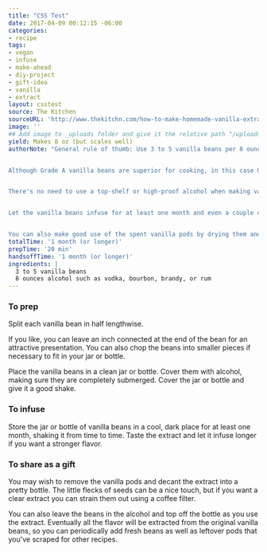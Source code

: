 ```yaml
---
title: "CSS Test"
date: 2017-04-09 00:12:15 -06:00
categories:
- recipe
tags:
- vegan
- infuse
- make-ahead
- diy-project
- gift-idea
- vanilla
- extract
layout: csstest
source: The Kitchen
sourceURL: 'http://www.thekitchn.com/how-to-make-homemade-vanilla-extract-cooking-lessons-from-the-kitchn-197785'
image: ''
## Add image to _uploads folder and give it the relative path "/uploads/FILENAME.jpg"
yield: Makes 8 oz (but scales well)
authorNote: "General rule of thumb: Use 3 to 5 vanilla beans per 8 ounces of alcohol and multiply accordingly if making more extract.  


Although Grade A vanilla beans are superior for cooking, in this case Grade B or extract grade vanilla beans are ideal because they have a lower moisture content.  


There's no need to use a top-shelf or high-proof alcohol when making vanilla extract. An inexpensive 40% (80 proof) alcohol will work just fine. (Commercial vanilla extracts are typically 35% or 70 proof alcohol.) I prefer using a mid-tier alcohol, not bottom of the barrel but not too expensive, either.  


Let the vanilla beans infuse for at least one month and even a couple of months for a stronger flavor. You can also use more beans to speed up the process. Vanilla extract is kind of like wine in that the flavor will become more complex over time.  


You can also make good use of the spent vanilla pods by drying them and then making vanilla sugar or flavored salt."
totalTime: '1 month (or longer)'
prepTime: '20 min'
handsoffTime: '1 month (or longer)'
ingredients: |
  3 to 5 vanilla beans
  8 ounces alcohol such as vodka, bourbon, brandy, or rum
---
```


### To prep

Split each vanilla bean in half lengthwise.

If you like, you can leave an inch connected at the end of the bean for an attractive presentation. You can also chop the beans into smaller pieces if necessary to fit in your jar or bottle.

Place the vanilla beans in a clean jar or bottle. Cover them with alcohol, making sure they are completely submerged. Cover the jar or bottle and give it a good shake.

### To infuse

Store the jar or bottle of vanilla beans in a cool, dark place for at least one month, shaking it from time to time. Taste the extract and let it infuse longer if you want a stronger flavor.

### To share as a gift

You may wish to remove the vanilla pods and decant the extract into a pretty bottle. The little flecks of seeds can be a nice touch, but if you want a clear extract you can strain them out using a coffee filter.

You can also leave the beans in the alcohol and top off the bottle as you use the extract. Eventually all the flavor will be extracted from the original vanilla beans, so you can periodically add fresh beans as well as leftover pods that you've scraped for other recipes.
